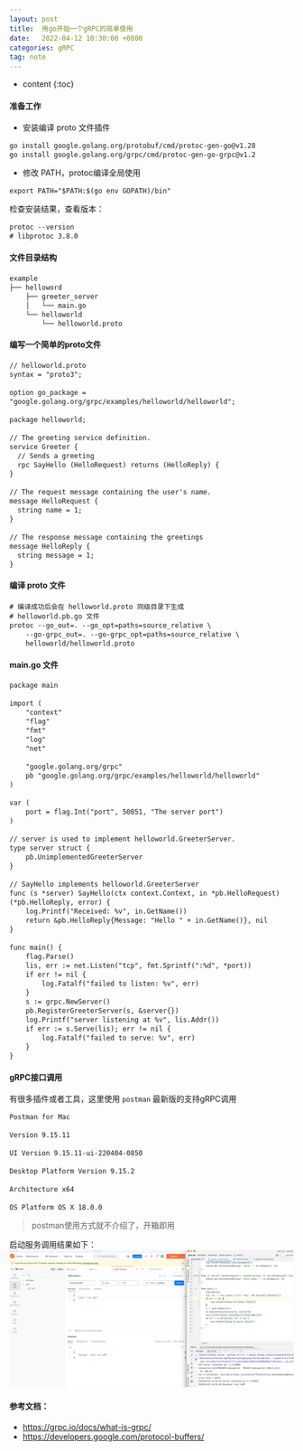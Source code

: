 ```yaml
---
layout: post
title:  用go开始一个gRPC的简单使用
date:   2022-04-12 10:30:00 +0800
categories: gRPC
tag: note
---
```


* content
{:toc}

#### 准备工作

- 安装编译 proto 文件插件
```
go install google.golang.org/protobuf/cmd/protoc-gen-go@v1.28
go install google.golang.org/grpc/cmd/protoc-gen-go-grpc@v1.2
```

- 修改 PATH，protoc编译全局使用
```
export PATH="$PATH:$(go env GOPATH)/bin"
```

检查安装结果，查看版本：
```
protoc --version
# libprotoc 3.8.0
```

#### 文件目录结构

```
example
├── helloword     
    ├── greeter_server
    │   └── main.go
    └── helloworld
        └── helloworld.proto        
```

#### 编写一个简单的proto文件
```
// helloworld.proto
syntax = "proto3";

option go_package = "google.golang.org/grpc/examples/helloworld/helloworld";

package helloworld;

// The greeting service definition.
service Greeter {
  // Sends a greeting
  rpc SayHello (HelloRequest) returns (HelloReply) {
}

// The request message containing the user's name.
message HelloRequest {
  string name = 1;
}

// The response message containing the greetings
message HelloReply {
  string message = 1;
}
```

#### 编译 proto 文件
```
# 编译成功后会在 helloworld.proto 同级目录下生成
# helloworld.pb.go 文件
protoc --go_out=. --go_opt=paths=source_relative \
    --go-grpc_out=. --go-grpc_opt=paths=source_relative \
    helloworld/helloworld.proto
```

#### main.go 文件
```
package main

import (
	"context"
	"flag"
	"fmt"
	"log"
	"net"

	"google.golang.org/grpc"
	pb "google.golang.org/grpc/examples/helloworld/helloworld"
)

var (
	port = flag.Int("port", 50051, "The server port")
)

// server is used to implement helloworld.GreeterServer.
type server struct {
	pb.UnimplementedGreeterServer
}

// SayHello implements helloworld.GreeterServer
func (s *server) SayHello(ctx context.Context, in *pb.HelloRequest) (*pb.HelloReply, error) {
	log.Printf("Received: %v", in.GetName())
	return &pb.HelloReply{Message: "Hello " + in.GetName()}, nil
}

func main() {
	flag.Parse()
	lis, err := net.Listen("tcp", fmt.Sprintf(":%d", *port))
	if err != nil {
		log.Fatalf("failed to listen: %v", err)
	}
	s := grpc.NewServer()
	pb.RegisterGreeterServer(s, &server{})
	log.Printf("server listening at %v", lis.Addr())
	if err := s.Serve(lis); err != nil {
		log.Fatalf("failed to serve: %v", err)
	}
}
```

#### gRPC接口调用
有很多插件或者工具，这里使用 `postman` 最新版的支持gRPC调用
```
Postman for Mac

Version 9.15.11

UI Version 9.15.11-ui-220404-0850

Desktop Platform Version 9.15.2

Architecture x64

OS Platform OS X 18.0.0
```

> postman使用方式就不介绍了，开箱即用

启动服务调用结果如下：
<img src="../styles/images/gRPC/call_gRPC.png" alt="call_gRPC" />

#### 参考文档：
- https://grpc.io/docs/what-is-grpc/
- https://developers.google.com/protocol-buffers/